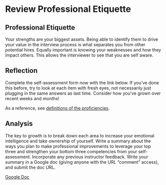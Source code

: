# Review Professional Etiquette

## Professional Etiquette

Your strengths are your biggest assets. Being able to identify them to drive your value in the interview process is what separates you from other potential hires. Equally important is knowing your weaknesses and how they impact others. This allows the interviewer to see that you are self aware.

## Reflection

Complete the self-assessment form now with the link below. If you’ve done this before, try to look at each item with fresh eyes, not necessarily just plugging in the same answers as last time. Consider how you’ve grown over recent weeks and months!

As a reference, see [definitions of the proficiencies](https://codefellows.github.io/common_curriculum/career_coaching/common/professional-competencies).

## Analysis

The key to growth is to break down each area to increase your emotional intelligence and take ownership of yourself. Write a summary about the ways you plan to make professional improvements to leverage your top three and strengthen your bottom three competencies from your self-assessment. Incorporate any previous instructor feedback. Write your summary in a Google doc (giving anyone with the URL “comment” access), and submit the doc URL.


[Google Doc](https://docs.google.com/document/d/1y--xmhmPFdIMCIYef4j5bs9gLj-Fjiki7E2mPXQ-iJw/edit?usp=sharing)
